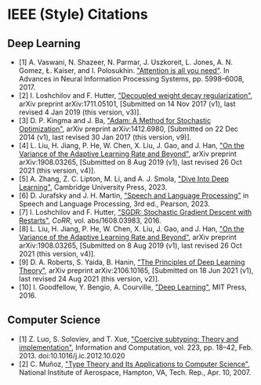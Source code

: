 # IEEE (Style) Citations

## Deep Learning

-   [1] A. Vaswani, N. Shazeer, N. Parmar, J. Uszkoreit, L. Jones, A. N. Gomez,
    Ł. Kaiser, and I. Polosukhin.
    ["Attention is all you need"](https://arxiv.org/abs/1706.03762). In Advances
    in Neural Information Processing Systems, pp. 5998–6008, 2017.
-   [2] I. Loshchilov and F. Hutter,
    ["Decoupled weight decay regularization"](https://arxiv.org/abs/1711.05101),
    arXiv preprint arXiv:1711.05101, [Submitted on 14 Nov 2017 (v1), last
    revised 4 Jan 2019 (this version, v3)].
-   [3] D. P. Kingma and J. Ba,
    ["Adam: A Method for Stochastic Optimization"](https://arxiv.org/abs/1412.6980),
    arXiv preprint arXiv:1412.6980, [Submitted on 22 Dec 2014 (v1), last revised
    30 Jan 2017 (this version, v9)].
-   [4] L. Liu, H. Jiang, P. He, W. Chen, X. Liu, J. Gao, and J. Han,
    ["On the Variance of the Adaptive Learning Rate and Beyond"](https://arxiv.org/abs/1908.03265),
    arXiv preprint arXiv:1908.03265, [Submitted on 8 Aug 2019 (v1), last revised
    26 Oct 2021 (this version, v4)].
-   [5] A. Zhang, Z. C. Lipton, M. Li, and A. J. Smola,
    ["Dive Into Deep Learning"](https://d2l.ai), Cambridge University
    Press, 2023.
-   [6] D. Jurafsky and J. H. Martin,
    ["Speech and Language Processing"](https://web.stanford.edu/~jurafsky/slp3)
    in Speech and Language Processing, 3rd ed., Pearson, 2023.
-   [7] I. Loshchilov and F. Hutter,
    ["SGDR: Stochastic Gradient Descent with Restarts"](http://arxiv.org/abs/1608.03983),
    _CoRR_, vol. abs/1608.03983, 2016.
-   [8] L. Liu, H. Jiang, P. He, W. Chen, X. Liu, J. Gao, and J. Han,
    ["On the Variance of the Adaptive Learning Rate and Beyond"](https://arxiv.org/abs/1908.03265),
    arXiv preprint arXiv:1908.03265, [Submitted on 8 Aug 2019 (v1), last revised
    26 Oct 2021 (this version, v4)].
-   [9] D. A. Roberts, S. Yaida, B. Hanin,
    ["The Principles of Deep Learning Theory"](https://arxiv.org/abs/2106.10165),
    arXiv preprint arXiv:2106.10165, [Submitted on 18 Jun 2021 (v1), last
    revised 24 Aug 2021 (this version, v2)].
-   [10] I. Goodfellow, Y. Bengio, A. Courville,
    ["Deep Learning"](http://www.deeplearningbook.org/), MIT Press, 2016.

## Computer Science

-   [1] Z. Luo, S. Soloviev, and T. Xue,
    ["Coercive subtyping: Theory and implementation"](https://www.sciencedirect.com/science/article/pii/S0890540112001757),
    Information and Computation, vol. 223, pp. 18–42, Feb. 2013.
    doi:10.1016/j.ic.2012.10.020
-   [2] C. Muñoz,
    ["Type Theory and Its Applications to Computer Science"](https://shemesh.larc.nasa.gov/fm/papers/ICASE1999-QNews.pdf),
    National Institute of Aerospace, Hampton, VA, Tech. Rep., Apr. 10, 2007.
